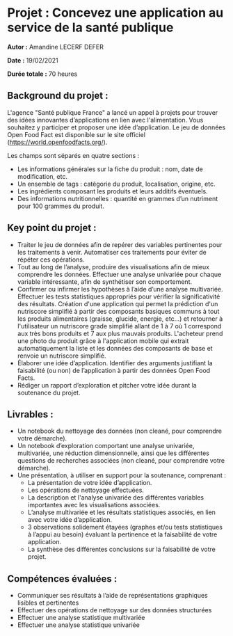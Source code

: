 # Projet : Concevez une application au service de la santé publique

**Autor :** Amandine LECERF DEFER

**Date :** 19/02/2021

**Durée totale :** 70 heures

## Background du projet :
L'agence "Santé publique France" a lancé un appel à projets pour trouver des idées innovantes d’applications en lien avec l'alimentation. Vous souhaitez y participer et proposer une idée d’application.
Le jeu de données Open Food Fact est disponible sur le site officiel (https://world.openfoodfacts.org/).

Les champs sont séparés en quatre sections :
- Les informations générales sur la fiche du produit : nom, date de modification, etc.
- Un ensemble de tags : catégorie du produit, localisation, origine, etc.
- Les ingrédients composant les produits et leurs additifs éventuels.
- Des informations nutritionnelles : quantité en grammes d’un nutriment pour 100 grammes du produit.


## Key point du projet :
- Traiter le jeu de données afin de repérer des variables pertinentes pour les traitements à venir. Automatiser ces traitements pour éviter de répéter ces opérations.
- Tout au long de l’analyse, produire des visualisations afin de mieux comprendre les données. Effectuer une analyse univariée pour chaque variable intéressante, afin de synthétiser son comportement.
- Confirmer ou infirmer les hypothèses  à l’aide d’une analyse multivariée. Effectuer les tests statistiques appropriés pour vérifier la significativité des résultats.
Création d'une application qui permet la prédiction d'un nutriscore simplifié à partir des composants basiques communs à tout les produits alimentaires (graisse, glucide, energie, etc...) et retourner à l'utilisateur un nutriscore grade simplifié allant de 1 à 7 où 1 correspond aux très bons produits et 7 aux plus mauvais produits.
L'acheteur prend une photo du produit grâce à l'application mobile qui extrait automatiquement la liste et les données des composants de base et renvoie un nutriscore simplifié.
- Élaborer une idée d’application. Identifier des arguments justifiant la faisabilité (ou non) de l’application à partir des données Open Food Facts.
- Rédiger un rapport d’exploration et pitcher votre idée durant la soutenance du projet.


## Livrables :
- Un notebook du nettoyage des données (non cleané, pour comprendre votre démarche).
- Un notebook d’exploration comportant une analyse univariée, multivariée, une réduction dimensionnelle, ainsi que les différentes questions de recherches associées (non cleané, pour comprendre votre démarche).
- Une présentation, à utiliser en support pour la soutenance, comprenant :
    - La présentation de votre idée d’application.
    - Les opérations de nettoyage effectuées.
    - La description et l'analyse univariée des différentes variables importantes avec les visualisations associées.
    - L’analyse multivariée et les résultats statistiques associés, en lien avec votre idée d’application.
    - 3 observations solidement étayées (graphes et/ou tests statistiques à l’appui au besoin) évaluant la pertinence et la faisabilité de votre application.
    - La synthèse des différentes conclusions sur la faisabilité de votre projet.

## Compétences évaluées :
- Communiquer ses résultats à l’aide de représentations graphiques lisibles et pertinentes
- Effectuer des opérations de nettoyage sur des données structurées
- Effectuer une analyse statistique multivariée
- Effectuer une analyse statistique univariée
